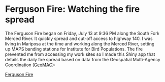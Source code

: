 # Ferguson Fire: Watching the fire spread

The Ferguson Fire began on Friday, July 13 at 9:36 PM along the South Fork Merced River.  It quickly spread and cut-off access to highway 140.  I was living in Mariposa at the time and working along the Merced River, setting up MAPS banding stations for Institute for Bird Populations.  The fire prevented me from accessing my work sites so I made this Shiny app that details the daily fire spread based on data from the Geospatial Multi-Agency Coordination ([GeoMAC](https://www.geomac.gov/)):

[Ferguson Fire](https://mgdesaix.shinyapps.io/fergusonfire/)
